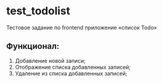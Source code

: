 # test_todolist
Тестовое задание по frontend приложение «список Todo»

## Функционал:
1) Добавление новой записи;
2) Отображение списка добавленных записей;
3) Удаление из списка добавленных записей;
